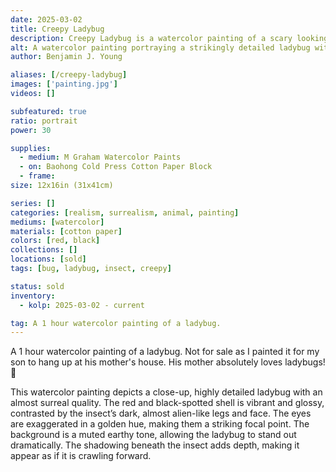 ```yaml
---
date: 2025-03-02
title: Creepy Ladybug
description: Creepy Ladybug is a watercolor painting of a scary looking ladybug.
alt: A watercolor painting portraying a strikingly detailed ladybug with an almost surreal quality, featuring bold red and black tones, exaggerated golden eyes, and a muted earthy background that enhances its dramatic presence.
author: Benjamin J. Young

aliases: [/creepy-ladybug]
images: ['painting.jpg']
videos: []

subfeatured: true
ratio: portrait
power: 30

supplies:
  - medium: M Graham Watercolor Paints
  - on: Baohong Cold Press Cotton Paper Block
  - frame: 
size: 12x16in (31x41cm)

series: []
categories: [realism, surrealism, animal, painting]
mediums: [watercolor]
materials: [cotton paper]
colors: [red, black]
collections: []
locations: [sold]
tags: [bug, ladybug, insect, creepy]

status: sold
inventory:
  - kolp: 2025-03-02 - current

tag: A 1 hour watercolor painting of a ladybug.
---
```


A 1 hour watercolor painting of a ladybug. Not for sale as I painted it for my son to hang up at his mother's house. His mother absolutely loves ladybugs! 🐞

<!--more-->

This watercolor painting depicts a close-up, highly detailed ladybug with an almost surreal quality. The red and black-spotted shell is vibrant and glossy, contrasted by the insect’s dark, almost alien-like legs and face. The eyes are exaggerated in a golden hue, making them a striking focal point. The background is a muted earthy tone, allowing the ladybug to stand out dramatically. The shadowing beneath the insect adds depth, making it appear as if it is crawling forward.